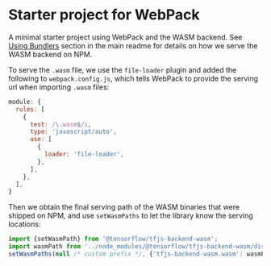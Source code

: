 # Starter project for WebPack

A minimal starter project using WebPack and the WASM backend.
See [Using Bundlers](../../README.md#using-bundlers) section in the main readme
for details on how we serve the WASM backend on NPM.

To serve the `.wasm` file, we use the `file-loader` plugin and added the
following to `webpack.config.js`, which tells WebPack to provide the serving url
when importing `.wasm` files:

```js
module: {
  rules: [
    {
      test: /\.wasm$/i,
      type: 'javascript/auto',
      use: [
        {
          loader: 'file-loader',
        },
      ],
    },
  ],
}
```

Then we obtain the final serving path of the WASM binaries that were shipped on
NPM, and use `setWasmPaths` to let the library know the serving locations:

```ts
import {setWasmPath} from '@tensorflow/tfjs-backend-wasm';
import wasmPath from '../node_modules/@tensorflow/tfjs-backend-wasm/dist/tfjs-backend-wasm.wasm';
setWasmPaths(null /* custom prefix */, {'tfjs-backend-wasm.wasm': wasmPath});
```
